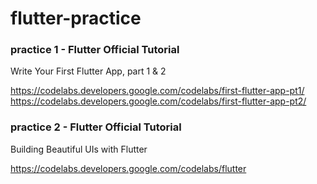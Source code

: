 # flutter-practice

### practice 1 - Flutter Official Tutorial
Write Your First Flutter App, part 1 & 2

<https://codelabs.developers.google.com/codelabs/first-flutter-app-pt1/>
<https://codelabs.developers.google.com/codelabs/first-flutter-app-pt2/>

### practice 2 - Flutter Official Tutorial
Building Beautiful UIs with Flutter

<https://codelabs.developers.google.com/codelabs/flutter>
